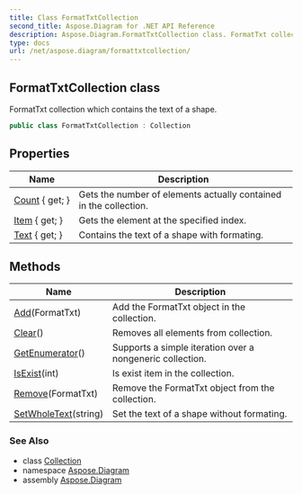 ```yaml
---
title: Class FormatTxtCollection
second_title: Aspose.Diagram for .NET API Reference
description: Aspose.Diagram.FormatTxtCollection class. FormatTxt collection which contains the text of a shape
type: docs
url: /net/aspose.diagram/formattxtcollection/
---
```

## FormatTxtCollection class

FormatTxt collection which contains the text of a shape.

```csharp
public class FormatTxtCollection : Collection
```

## Properties

| Name | Description |
| --- | --- |
| [Count](../../aspose.diagram/collection/count/) { get; } | Gets the number of elements actually contained in the collection. |
| [Item](../../aspose.diagram/formattxtcollection/item/) { get; } | Gets the element at the specified index. |
| [Text](../../aspose.diagram/formattxtcollection/text/) { get; } | Contains the text of a shape with formating. |

## Methods

| Name | Description |
| --- | --- |
| [Add](../../aspose.diagram/formattxtcollection/add/)(FormatTxt) | Add the FormatTxt object in the collection. |
| [Clear](../../aspose.diagram/collection/clear/)() | Removes all elements from collection. |
| [GetEnumerator](../../aspose.diagram/collection/getenumerator/)() | Supports a simple iteration over a nongeneric collection. |
| [IsExist](../../aspose.diagram/collection/isexist/)(int) | Is exist item in the collection. |
| [Remove](../../aspose.diagram/formattxtcollection/remove/)(FormatTxt) | Remove the FormatTxt object from the collection. |
| [SetWholeText](../../aspose.diagram/formattxtcollection/setwholetext/)(string) | Set the text of a shape without formating. |

### See Also

* class [Collection](../collection/)
* namespace [Aspose.Diagram](../../aspose.diagram/)
* assembly [Aspose.Diagram](../../)


